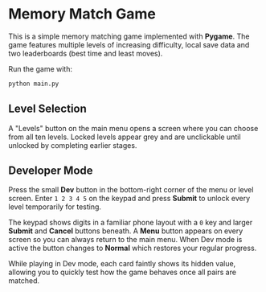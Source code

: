 # Memory Match Game

This is a simple memory matching game implemented with **Pygame**. The game features
multiple levels of increasing difficulty, local save data and two leaderboards
(best time and least moves).

Run the game with:

```bash
python main.py
```

## Level Selection
A "Levels" button on the main menu opens a screen where you can choose from all ten levels. Locked levels appear grey and are unclickable until unlocked by completing earlier stages.

## Developer Mode
Press the small **Dev** button in the bottom-right corner of the menu or level screen. Enter `1 2 3 4 5` on the keypad and press **Submit** to unlock every level temporarily for testing.

The keypad shows digits in a familiar phone layout with a `0` key and larger **Submit** and **Cancel** buttons beneath. A **Menu** button appears on every screen so you can always return to the main menu. When Dev mode is active the button changes to **Normal** which restores your regular progress.

While playing in Dev mode, each card faintly shows its hidden value, allowing you to quickly test how the game behaves once all pairs are matched.

